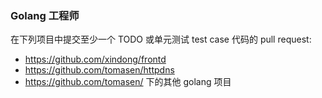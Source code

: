 ### Golang 工程师 ###

在下列项目中提交至少一个 TODO 或单元测试 test case 代码的 pull request:

* https://github.com/xindong/frontd
* https://github.com/tomasen/httpdns
* https://github.com/tomasen/ 下的其他 golang 项目
